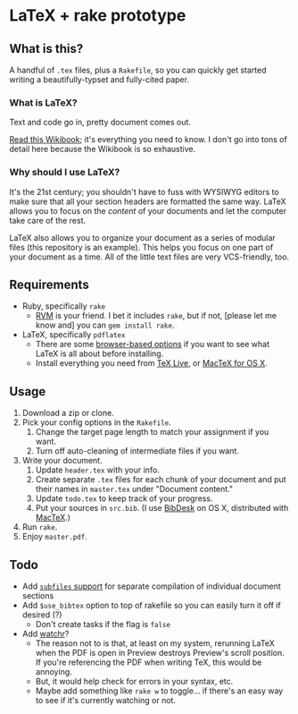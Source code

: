 # LaTeX + rake prototype

## What is this?

A handful of `.tex` files, plus a `Rakefile`, so you can quickly get started writing a beautifully-typset and fully-cited paper.

### What is LaTeX?

Text and code go in, pretty document comes out.

[Read this Wikibook](https://en.wikibooks.org/wiki/LaTeX); it's everything you need to know. I don't go into tons of detail here because the Wikibook is so exhaustive.

### Why should I use LaTeX?

It's the 21st century; you shouldn't have to fuss with WYSIWYG editors to make sure that all your section headers are formatted the same way. LaTeX allows you to focus on the *content* of your documents and let the computer take care of the rest.

LaTeX also allows you to organize your document as a series of modular files (this repository is an example). This helps you focus on one part of your document as a time. All of the little text files are very VCS-friendly, too.

## Requirements

- Ruby, specifically `rake`
    - [RVM](http://rvm.io) is your friend. I bet it includes `rake`, but if not, [please let me know and] you can `gem install rake`.
- LaTeX, specifically `pdflatex`
    - There are some [browser-based options](https://en.wikibooks.org/wiki/LaTeX/Installation#Online_solutions) if you want to see what LaTeX is all about before installing.
    - Install everything you need from [TeX Live](http://tug.org/texlive/), or [MacTeX for OS X](https://www.tug.org/mactex/).

## Usage

1. Download a zip or clone.
1. Pick your config options in the `Rakefile`.
    1. Change the target page length to match your assignment if you want.
    1. Turn off auto-cleaning of intermediate files if you want.
1. Write your document.
    1. Update `header.tex` with your info.
    1. Create separate `.tex` files for each chunk of your document and put their names in `master.tex` under "Document content."
    1. Update `todo.tex` to keep track of your progress.
    1. Put your sources in `src.bib`. (I use [BibDesk](http://bibdesk.sourceforge.net) on OS X, distributed with [MacTeX](https://www.tug.org/mactex/).)
1. Run `rake`.
1. Enjoy `master.pdf`.

## Todo

- Add [`subfiles` support](https://en.wikibooks.org/wiki/LaTeX/Modular_Documents#Separate_compilation_of_child_documents) for separate compilation of individual document sections
- Add `$use_bibtex` option to top of rakefile so you can easily turn it off if desired (?)
    - Don't create tasks if the flag is `false`
- Add [watchr](https://rubygems.org/gems/watchr)?
    - The reason not to is that, at least on my system, rerunning LaTeX when the PDF is open in Preview destroys Preview's scroll position. If you're referencing the PDF when writing TeX, this would be annoying.
    - But, it would help check for errors in your syntax, etc.
    - Maybe add something like `rake w` to toggle... if there's an easy way to see if it's currently watching or not.
